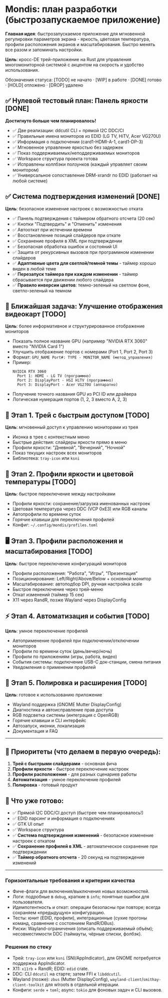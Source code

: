 # Mondis: план разработки (быстрозапускаемое приложение)

**Главная идея**: быстрозапускаемое приложение для мгновенной регулировки параметров экрана - яркость, цветовая температура, профили расположения экранов и масштабирования. Быстро менять все разом и запоминать настройки.

**Цель**: кросс-DE трей-приложение на Rust для управления многомониторной системой с акцентом на скорость и удобство использования.

Обозначения статуса: [TODO] не начато · [WIP] в работе · [DONE] готово · [HOLD] отложено · [DROP] удалено

## ✅ Нулевой тестовый план: Панель яркости [DONE]
**Достигнуто больше чем планировалось!**
- ✅ Две реализации: ddcutil CLI + прямой I2C DDC/CI
- ✅ Правильные имена мониторов из EDID (LG TV, HiTV, Acer VG270U) 
- ✅ Информация о подключении (card1-HDMI-A-1, card1-DP-3)
- ✅ Мгновенное управление яркостью без задержек
- ✅ Показ поддерживаемых/неподдерживаемых мониторов
- ✅ Workspace структура проекта готова
- ✅ Исправлены коллбэки ползунков (каждый управляет своим монитором)
- ✅ Универсальное сопоставление DRM-xrandr по EDID (работает на любой системе)

## ✅ Система подтверждения изменений [DONE]
**Цель**: безопасное изменение настроек с возможностью отката
- ✅ Панель подтверждения с таймером обратного отсчета (20 сек)
- ✅ Кнопки "Подтвердить" и "Отменить" изменения
- ✅ Автооткат при истечении времени
- ✅ Восстановление позиций слайдеров при откате
- ✅ Сохранение профиля в XML при подтверждении
- ✅ Безопасная обработка ошибок и состояний UI
- ✅ Защита от рекурсивных вызовов при программном изменении слайдеров
- ✅ **Адаптивные цвета для светлой/темной темы** - таймер хорошо виден в любой теме
- ✅ **Перезапуск таймера при каждом изменении** - таймер сбрасывается при движении любого слайдера
- ✅ **Правило инверсии цветов**: темно-зеленый на светлом фоне, светло-зеленый на темном

## 🎨 Ближайшая задача: Улучшение отображения видеокарт [TODO]
**Цель**: более информативное и структурированное отображение мониторов
- Показать полное название GPU (например "NVIDIA RTX 3060" вместо "NVIDIA Card 1")
- Улучшить отображение портов с номерами (Port 1, Port 2, Port 3)
- Формат: `GPU_NAME Port#: TYPE - MONITOR_NAME (метод_управления)`
- Пример:
  ```
  NVIDIA RTX 3060
    Port 1: HDMI - LG TV (программно)
    Port 2: DisplayPort - HSI HiTV (программно) 
    Port 3: DisplayPort - Acer VG270U (аппаратно)
  ```
- Получение точного названия GPU из PCI ID или драйвера
- Логическая нумерация портов (1, 2, 3 вместо A, 2, 3)

## 🚀 Этап 1. Трей с быстрым доступом [TODO]
**Цель**: мгновенный доступ к управлению мониторами из трея
- Иконка в трее с контекстным меню
- Быстрые действия: слайдеры яркости прямо в меню
- Профили яркости: "Дневной", "Вечерний", "Ночной"
- Показ текущих настроек всех мониторов
- Библиотека: `tray-icon` или `ksni`

## 🎯 Этап 2. Профили яркости и цветовой температуры [TODO]
**Цель**: быстрое переключение между настройками
- Профили яркости: сохранение/загрузка именованных настроек
- Цветовая температура через DDC (VCP 0xE3) или RGB каналы
- Автопрофили по времени суток
- Горячие клавиши для переключения профилей
- Конфиг: `~/.config/mondis/profiles.toml`

## 🖥️ Этап 3. Профили расположения и масштабирования [TODO]
**Цель**: быстрое переключение конфигураций мониторов
- Профили расположения: "Работа", "Игры", "Презентация"
- Позиционирование: Left/Right/Above/Below + основной монитор
- Масштабирование: автоподбор DPI, ручная настройка scale
- Быстрое переключение через трей-меню
- Откат изменений (таймер 15 сек)
- X11 через RandR, позже Wayland через DisplayConfig

## ⚡ Этап 4. Автоматизация и события [TODO]
**Цель**: умное переключение профилей
- Автоприменение профилей при подключении/отключении мониторов
- Профили по времени суток (день/вечер/ночь)
- Профили по приложениям (игры, работа, видео)
- События системы: подключение USB-C док-станции, смена питания
- Уведомления о применении профилей

## 🔧 Этап 5. Полировка и расширения [TODO]
**Цель**: готовое к использованию приложение
- Wayland поддержка (GNOME Mutter DisplayConfig)
- Диагностика и автоисправление прав доступа
- RGB подсветка системы (интеграция с OpenRGB)
- Горячие клавиши и CLI интерфейс
- Автозапуск, иконки, локализация
- Документация и FAQ

---

## 🎯 Приоритеты (что делаем в первую очередь):

1. **Трей с быстрыми слайдерами** - основная фича
2. **Профили яркости** - быстрое переключение настроек  
3. **Профили расположения** - для разных сценариев работы
4. **Автоматизация** - умное переключение профилей
5. **Полировка** - готовый продукт

## 🚀 Что уже готово:
- ✅ Прямой I2C DDC/CI доступ (быстрее чем планировалось!)
- ✅ EDID парсинг и информация о подключениях
- ✅ GTK UI опыт
- ✅ Workspace структура
- ✅ **Система подтверждения изменений** - безопасное изменение настроек с откатом
- ✅ **Сохранение профилей в XML** - автоматическое сохранение при подтверждении
- ✅ **Таймер обратного отсчета** - 20 секунд на подтверждение изменений

---

### Горизонтальные требования и критерии качества
- Фиче-флаги для включения/выключения новых возможностей.
- Логи: подробные в `debug`, краткие в `info`; понятные ошибки для пользователя.
- Идемпотентность и откат: операции безопасны при повторе; всегда сохраняем «предыдущую» конфигурацию.
- Тесты: юнит (EDID, профили), интеграционные (сухие прогоны команд, сравнение с состоянием RandR/DBus).
- Риски: Wayland-ограничения (описать поддерживаемый объём); несовместимости DDC (таймауты, чёрные списки, фолбэк).

### Решения по стеку
- Трей: `tray-icon` или `ksni` (SNI/AppIndicator), для GNOME потребуется поддержка AppIndicator.
- X11: `x11rb` + RandR; EDID: `edid` crate.
- DDC: CLI `ddcutil` на старте; затем FFI к `libddcutil`.
- Wayland (позже): `zbus` (Mutter DisplayConfig), `wayland-client`/`smithay-client-toolkit` для wlroots в отдельной итерации.
- Конфиги: `serde` + `toml`; async: `tokio` для фоновых задач и CLI вызовов.
